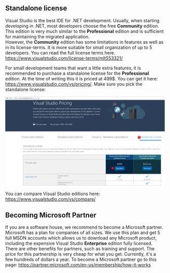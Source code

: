 ﻿## Standalone license ##
Visual Studio is the best IDE for .NET development. Usually, when starting developing in .NET, most developers choose the free **Community** edition. This edition is very much similar to the **Professional** edition and is sufficient for maintaining the migrated application.  
However, the **Community** edition has some limitations in features as well as in its license-terms. It is more suitable for small organization of up to 5 developers. You can read the full license terms here. https://www.visualstudio.com/license-terms/mlt553321/

For small development teams that want a little extra features, it is recommended to purchase a standalone license for the **Professional** edition. At the time of writing this it is priced at 499$.
You can get it here: https://www.visualstudio.com/vs/pricing/. Make sure you pick the standalone license: 

![2017 11 16 10H04 57](2017-11-16_10h04_57.png)

You can compare Visual Studio editions here: https://www.visualstudio.com/vs/compare/  

## Becoming Microsoft Partner ##
If you are a software house, we recommend to become a Microsoft partner. Microsoft has a plan for companies of all sizes. We use this plan and get 5 full MSDN accounts which allows us to download any Microsoft product, including the expensive Visual Studio **Enterprise** edition fully licensed. There are other benefits for partners, such as training and support.
The price for this partnership is very cheap for what you get. Currently, it's a few hundreds of dollars a year.
To become a Microsoft partner go to this page: https://partner.microsoft.com/en-us/membership/how-it-works



